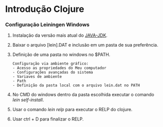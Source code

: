 # Introdução Clojure

### Configuração Leiningen Windows

1. Instalação da versão mais atual do [JAVA-JDK](https://www.oracle.com/technetwork/pt/java/javase/downloads/jdk8-downloads-2133151.html).
2. Baixar o arquivo [lein].DAT e inclusão em um pasta de sua preferência.
3. Definição de uma pasta no windows no $PATH.
     
       Configuração via ambiente gráfico:
       - Acesso as propriedades do Meu computador
       - Configurações avançadas do sistema
       - Variaves de ambiente
       - Path
       - Definição da pasta local com o arquivo lein.dat no PATH
       
4. No CMD do windows dentro da pasta escolhida executar o comando *lein self-install*.
5. Usar o comando *lein relp* para executar o RELP do clojure.
6. Usar ctrl + D para finalizar o RELP.
       
